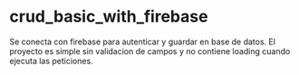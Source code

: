 # crud_basic_with_firebase
Se conecta con firebase para autenticar y guardar en base de datos. El proyecto es simple sin validacion de campos y no contiene loading cuando ejecuta las peticiones. 
